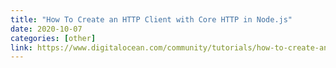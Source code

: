 ```yaml
---
title: "How To Create an HTTP Client with Core HTTP in Node.js"
date: 2020-10-07
categories: [other]
link: https://www.digitalocean.com/community/tutorials/how-to-create-an-http-client-with-core-http-in-node-js
---
```


